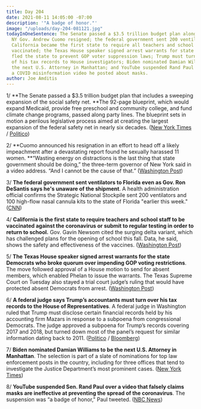 ```yaml
---
title: Day 204
date: 2021-08-11 14:05:00 -07:00
description: '"A badge of honor."'
image: "/uploads/day-204-081121.jpg"
todayInOneSentence: The Senate passed a $3.5 trillion budget plan along part lines;
  NY Gov. Andrew Cuomo resigned; the federal government sent 200 ventilators to Florida;
  California became the first state to require all teachers and school staff to get
  vaccinated; the Texas House speaker signed arrest warrants for state Democrats who
  fled the state to prevent GOP voter suppression laws; Trump must turn over some
  of his tax records to House investigators; Biden nominated Damian Williams to be
  the next U.S. Attorney in Manhattan; and YouTube suspended Rand Paul's account over
  a COVID misinformation video he posted about masks.
author: Joe Amditis
---
```


1/ **The Senate passed a $3.5 trillion budget plan that includes a sweeping expansion of the social safety net. **The 92-page blueprint, which would expand Medicaid, provide free preschool and community college, and fund climate change programs, passed along party lines. The blueprint sets in motion a perilous legislative process aimed at creating the largest expansion of the federal safety net in nearly six decades. ([New York Times](https://www.nytimes.com/2021/08/11/us/politics/senate-budget-plan.html) / [Politico](https://www.politico.com/news/2021/08/10/senate-vote-a-rama-503427))

2/ **Cuomo announced his resignation in an effort to head off a likely impeachment after a devastating report found he sexually harassed 11 women. **“Wasting energy on distractions is the last thing that state government should be doing,” the three-term governor of New York said in a video address. “And I cannot be the cause of that.” ([Washington Post](https://www.washingtonpost.com/politics/andrew-cuomo-resigns/2021/08/10/cfd44154-7ac2-11eb-b3d1-9e5aa3d5220c_story.html))

3/ **The federal government sent ventilators to Florida even as Gov. Ron DeSantis says he's unaware of the shipment**. A health administration official confirms the Strategic National Stockpile sent 200 ventilators and 100 high-flow nasal cannula kits to the state of Florida "earlier this week." ([CNN](https://www.cnn.com/2021/08/11/politics/florida-ventilators-desantis/index.html))

4/ **California is the first state to require teachers and school staff to be vaccinated against the coronavirus or submit to regular testing in order to return to school.** Gov. Gavin Newsom cited the surging delta variant, which has challenged plans for the opening of school this fall. Data, he said, shows the safety and effectiveness of the vaccines. ([Washington Post](https://www.washingtonpost.com/education/2021/08/11/california-teacher-covid-vaccine-require/))

5/ **The Texas House speaker signed arrest warrants for the state Democrats who broke quorum over impending GOP voting restrictions**. The move followed approval of a House motion to send for absent members, which enabled Phelan to issue the warrants. The Texas Supreme Court on Tuesday also stayed a trial court judge’s ruling that would have protected absent Democrats from arrest. ([Washington Post](https://www.washingtonpost.com/politics/texas-house-speaker-signs-arrest-warrants-for-democrats-who-broke-quorum-over-voting-restrictions/2021/08/10/fd739c52-fa12-11eb-943a-c5cf30d50e6a_story.html))

6/ **A federal judge says Trump’s accountants must turn over his tax records to the House of Representatives**. A federal judge in Washington ruled that Trump must disclose certain financial records held by his accounting firm Mazars in response to a subpoena from congressional Democrats. The judge approved a subpoena for Trump’s records covering 2017 and 2018, but turned down most of the panel’s request for similar information dating back to 2011. ([Politico](https://www.politico.com/news/2021/08/11/trump-taxes-house-subpoeana-503800) / [Bloomberg](https://www.bloomberg.com/news/articles/2021-08-11/trump-accounting-firm-must-release-some-records-to-congress))

7/ **Biden nominated Damian Williams to be the next U.S. Attorney in Manhattan**. The selection is part of a slate of nominations for top law enforcement posts in the country, including for three offices that tend to investigate the Justice Department’s most prominent cases. ([New York Times](https://www.nytimes.com/2021/08/10/us/politics/biden-us-attorneys.html))

8/ **YouTube suspended Sen. Rand Paul over a video that falsely claims masks are ineffective at preventing the spread of the coronavirus**. The suspension was “a badge of honor," Paul tweeted. ([NBC News](https://www.nbcnews.com/politics/congress/youtube-suspends-sen-rand-paul-over-video-falsely-claiming-masks-n1276534))